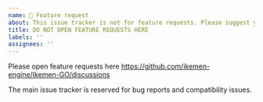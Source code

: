 ```yaml
---
name: 🚀 Feature request
about: This issue tracker is not for feature requests. Please suggest your idea here https://github.com/ikemen-engine/Ikemen-GO/discussions
title: DO NOT OPEN FEATURE REQUESTS HERE
labels: ''
assignees: ''
---
```


Please open feature requests here https://github.com/ikemen-engine/Ikemen-GO/discussions

The main issue tracker is reserved for bug reports and compatibility issues.